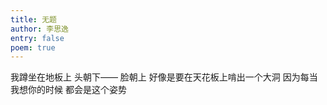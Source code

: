 ```yaml
---
title: 无题
author: 李思逸
entry: false
poem: true
---
```


我蹲坐在地板上
头朝下——
脸朝上
好像是要在天花板上啃出一个大洞
因为每当我想你的时候
都会是这个姿势
